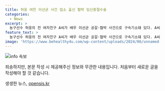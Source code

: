 ```yaml
---
title: 허웅 여친 이선균 사건 업소 출신 협박 임신중절수술
categories:
  - News
excerpt: >
  농구선수 허웅의 전 여자친구 A씨가 배우 이선균 공갈·협박 사건으로 구속기소돼 있다. A씨는 유흥업소 실장과 같은 업소에서 일했던 것으로 알려졌으며 이선균 사건으로 인천경찰청에서 수사를 할 당시에도 마약 투약혐의 피의자 중 1명으로 지목돼 수사를 받았다. 그녀는 허웅과의 관계에서의 강요와 갈등을 폭로하고 있다. 허웅은 A씨를 공갈미수, 협박, 스토킹 범죄의 처벌 등에 관한 법률 위반, 마약류 관리에 관한 법률 위반 등 혐의로 경찰에 고소했으며 A씨의 지인 B씨에 대해서도 수사를 요청했다.
feature_text: >
  농구선수 허웅의 전 여자친구 A씨가 배우 이선균 공갈·협박 사건으로 구속기소돼 있다. A씨는 유흥업소 실장과 같은 업소에서 일했던 것으로 알려졌으며 이선균 사건으로 인천경찰청에서 수사를 할 당시에도 마약 투약혐의 피의자 중 1명으로 지목돼 수사를 받았다. 그녀는 허웅과의 관계에서의 강요와 갈등을 폭로하고 있다. 허웅은 A씨를 공갈미수, 협박, 스토킹 범죄의 처벌 등에 관한 법률 위반, 마약류 관리에 관한 법률 위반 등 혐의로 경찰에 고소했으며 A씨의 지인 B씨에 대해서도 수사를 요청했다.
image: 'https://www.behealthy4u.com/wp-content/uploads/2024/06/unnamed-file.png'
---
```


<p><img src="https://www.behealthy4u.com/wp-content/uploads/2024/06/unnamed-file.png" alt="info 속보" /></p>

<p>죄송하지만, 본문 작성 시 제공해주신 정보와 무관한 내용입니다. 처음부터 새로운 글을 작성해야 할 것 같습니다.</p>
생생한 뉴스, <a href="https://opensis.kr" rel="dofollow">opensis.kr</a>


